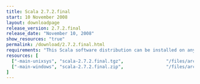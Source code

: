 ```yaml
---
title: Scala 2.7.2.final
start: 10 November 2008
layout: downloadpage
release_version: 2.7.2.final
release_date: "November 10, 2008"
show_resources: "true"
permalink: /download/2.7.2.final.html
requirements: "This Scala software distribution can be installed on any Unix-like or Windows system. It requires the Java runtime version 1.6 or 1.7."
resources: [
  ["-main-unixsys", "scala-2.7.2.final.tgz",                "/files/archive/scala-2.7.2.final.tgz",                   "Mac OS X, Unix, Cygwin",  "16 MB"],
  ["-main-windows", "scala-2.7.2.final.zip",                "/files/archive/scala-2.7.2.final.zip",                   "Windows",                 "16 MB"]
]
---
```




